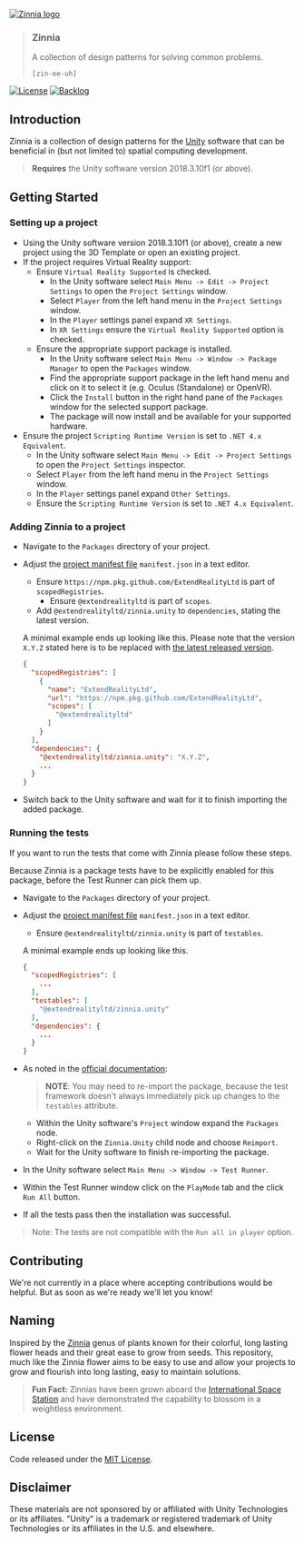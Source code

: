 [![Zinnia logo][Zinnia-Image]](#)

> ### Zinnia
> A collection of design patterns for solving common problems.
>
> `[zin-ee-uh]`

[![License][License-Badge]][License]
[![Backlog][Backlog-Badge]][Backlog]

## Introduction

Zinnia is a collection of design patterns for the [Unity] software that can be beneficial in (but not limited to) spatial computing development.

  > **Requires** the Unity software version 2018.3.10f1 (or above).

## Getting Started

### Setting up a project

* Using the Unity software version 2018.3.10f1 (or above), create a new project using the 3D Template or open an existing project.
* If the project requires Virtual Reality support:
  * Ensure `Virtual Reality Supported` is checked.
    * In the Unity software select `Main Menu -> Edit -> Project Settings` to open the `Project Settings` window.
    * Select `Player` from the left hand menu in the `Project Settings` window.
    * In the `Player` settings panel expand `XR Settings`.
    * In `XR Settings` ensure the `Virtual Reality Supported` option is checked.
  * Ensure the appropriate support package is installed.
    * In the Unity software select `Main Menu -> Window -> Package Manager` to open the `Packages` window.
    * Find the appropriate support package in the left hand menu and click on it to select it (e.g. Oculus (Standalone) or OpenVR).
    * Click the `Install` button in the right hand pane of the `Packages` window for the selected support package.
    * The package will now install and be available for your supported hardware.
* Ensure the project `Scripting Runtime Version` is set to `.NET 4.x Equivalent`.
  * In the Unity software select `Main Menu -> Edit -> Project Settings` to open the `Project Settings` inspector.
  * Select `Player` from the left hand menu in the `Project Settings` window.
  * In the `Player` settings panel expand `Other Settings`.
  * Ensure the `Scripting Runtime Version` is set to `.NET 4.x Equivalent`.

### Adding Zinnia to a project

* Navigate to the `Packages` directory of your project.
* Adjust the [project manifest file][Project-Manifest] `manifest.json` in a text editor.
  * Ensure `https://npm.pkg.github.com/ExtendRealityLtd` is part of `scopedRegistries`.
    * Ensure `@extendrealityltd` is part of `scopes`.
  * Add `@extendrealityltd/zinnia.unity` to `dependencies`, stating the latest version.

  A minimal example ends up looking like this. Please note that the version `X.Y.Z` stated here is to be replaced with [the latest released version][Latest-Release].
  ```json
  {
    "scopedRegistries": [
      {
        "name": "ExtendRealityLtd",
        "url": "https://npm.pkg.github.com/ExtendRealityLtd",
        "scopes": [
          "@extendrealityltd"
        ]
      }
    ],
    "dependencies": {
      "@extendrealityltd/zinnia.unity": "X.Y.Z",
      ...
    }
  }
  ```
* Switch back to the Unity software and wait for it to finish importing the added package.

### Running the tests

If you want to run the tests that come with Zinnia please follow these steps.

Because Zinnia is a package tests have to be explicitly enabled for this package, before the Test Runner can pick them up.

* Navigate to the `Packages` directory of your project.
* Adjust the [project manifest file][Project-Manifest] `manifest.json` in a text editor.
  * Ensure `@extendrealityltd/zinnia.unity` is part of `testables`.

  A minimal example ends up looking like this.
  ```json
  {
    "scopedRegistries": [
      ...
    ],
    "testables": [
      "@extendrealityltd/zinnia.unity"
    ],
    "dependencies": {
      ...
    }
  }
  ```
* As noted in the [official documentation][Enable-Tests]:
  > **NOTE**: You may need to re-import the package, because the test framework doesn't always immediately pick up changes to the `testables` attribute.
  * Within the Unity software's `Project` window expand the `Packages` node.
  * Right-click on the `Zinnia.Unity` child node and choose `Reimport`.
  * Wait for the Unity software to finish re-importing the package.
* In the Unity software select `Main Menu -> Window -> Test Runner`.
* Within the Test Runner window click on the `PlayMode` tab and the click `Run All` button.
* If all the tests pass then the installation was successful.

> Note: The tests are not compatible with the `Run all in player` option.

## Contributing

We're not currently in a place where accepting contributions would be helpful. But as soon as we're ready we'll let you know!

## Naming

Inspired by the [Zinnia] genus of plants known for their colorful, long lasting flower heads and their great ease to grow from seeds. This repository, much like the Zinnia flower aims to be easy to use and allow your projects to grow and flourish into long lasting, easy to maintain solutions.

> **Fun Fact:** Zinnias have been grown aboard the [International Space Station] and have demonstrated the capability to blossom in a weightless environment.

## License

Code released under the [MIT License][License].

## Disclaimer

These materials are not sponsored by or affiliated with Unity Technologies or its affiliates. "Unity" is a trademark or registered trademark of Unity Technologies or its affiliates in the U.S. and elsewhere.

[Zinnia-Image]: https://user-images.githubusercontent.com/1029673/51488711-2ab42c80-1d9e-11e9-94c9-767e804157e7.png
[License-Badge]: https://img.shields.io/github/license/ExtendRealityLtd/Zinnia.Unity.svg
[Backlog-Badge]: https://img.shields.io/badge/project-backlog-78bdf2.svg
[License]: LICENSE.md
[Backlog]: http://tracker.vrtk.io
[Unity]: https://unity3d.com/
[Project-Manifest]: https://docs.unity3d.com/Manual/upm-manifestPrj.html
[Enable-Tests]: https://docs.unity3d.com/Manual/cus-tests.html
[Latest-Release]: https://github.com/ExtendRealityLtd/Zinnia.Unity/releases/latest
[Zinnia]: https://en.wikipedia.org/wiki/Zinnia
[International Space Station]: https://www.nasa.gov/image-feature/first-flower-grown-in-space-stations-veggie-facility
